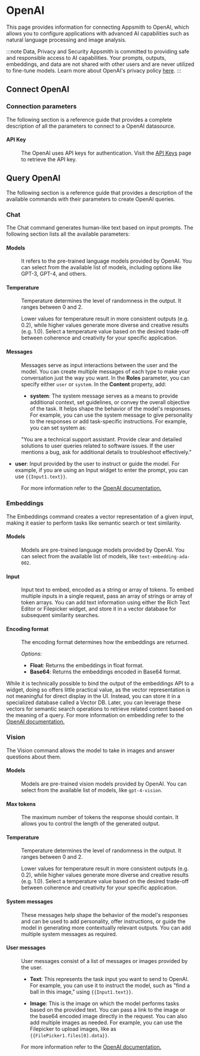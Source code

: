 # OpenAI

This page provides information for connecting Appsmith to OpenAI, which allows you to configure applications with advanced AI capabilities such as natural language processing and image analysis.


:::note Data, Privacy and Security
Appsmith is committed to providing safe and responsible access to AI capabilities. Your prompts, outputs, embeddings, and data are not shared with other users and are never utilized to fine-tune models. Learn more about OpenAI's privacy policy [here](https://openai.com/enterprise-privacy).
:::

## Connect OpenAI

<ZoomImage
  src="/img/open-ai-new.png" 
  alt="OpenAI datasource."
  caption="OpenAI datasource"
/>

### Connection parameters

The following section is a reference guide that provides a complete description of all the parameters to connect to a OpenAI datasource.

#### API Key

<dd>

The OpenAI uses API keys for authentication. Visit the [API Keys](https://platform.openai.com/account/api-keys) page to retrieve the API key.

</dd>


## Query OpenAI

The following section is a reference guide that provides a description of the available commands with their parameters to create OpenAI queries.

### Chat

The Chat command generates human-like text based on input prompts. The following section lists all the available parameters:

<ZoomImage
  src="/img/open-ai-chat-new.png" 
  alt="OpenAI Chat command."
  caption="OpenAI - Chat command"
/>

#### Models

<dd>

It refers to the pre-trained language models provided by OpenAI. You can select from the available list of models, including options like GPT-3, GPT-4, and others.

</dd>


#### Temperature

<dd>

 Temperature determines the level of randomness in the output. It ranges between 0 and 2. 
 
 Lower values for temperature result in more consistent outputs (e.g. 0.2), while higher values generate more diverse and creative results (e.g. 1.0). Select a temperature value based on the desired trade-off between coherence and creativity for your specific application.


</dd>

#### Messages

<dd>

Messages serve as input interactions between the user and the model. You can create multiple messages of each type to make your conversation just the way you want. In the **Roles** parameter, you can specify either `user` or `system`. In the **Content** property, add:

* **system**: The system message serves as a means to provide additional context, set guidelines, or convey the overall objective of the task. It helps shape the behavior of the model's responses. For example, you can use the system message to give personality to the responses or add task-specific instructions. For example, you can set system as:

<dd>


 "You are a technical support assistant. Provide clear and detailed solutions to user queries related to software issues. If the user mentions a bug, ask for additional details to troubleshoot effectively."

</dd>

* **user**: Input provided by the user to instruct or guide the model. For example, if you are using an Input widget to enter the prompt, you can use `{{Input1.text}}`.

<dd>

For more information refer to the [OpenAI documentation.](https://platform.openai.com/docs/api-reference/chat/object)

</dd>

<ZoomImage
  src="/img/open-ai-chat.gif" 
  alt="OpenAI Chat command."
  caption="OpenAI - Chat command"
/>

</dd>


### Embeddings

The Embeddings command creates a vector representation of a given input, making it easier to perform tasks like semantic search or text similarity.

<ZoomImage
  src="/img/open-ai-embed.png" 
  alt="OpenAI Embeddings command."
  caption="OpenAI - Embeddings command"
/>

#### Models

<dd>

Models are pre-trained language models provided by OpenAI. You can select from the available list of models, like `text-embedding-ada-002`.

</dd>

#### Input

<dd>

Input text to embed, encoded as a string or array of tokens. To embed multiple inputs in a single request, pass an array of strings or array of token arrays. You can add text information using either the Rich Text Editor or Filepicker widget, and store it in a vector database for subsequent similarity searches.

</dd>


#### Encoding format

<dd>

The encoding format determines how the embeddings are returned.

*Options:*

* **Float**: Returns the embeddings in float format.
* **Base64**: Returns the embeddings encoded in Base64 format.

</dd>

While it is technically possible to bind the output of the embeddings API to a widget, doing so offers little practical value, as the vector representation is not meaningful for direct display in the UI. Instead, you can store it in a specialized database called a Vector DB. Later, you can leverage these vectors for semantic search operations to retrieve related content based on the meaning of a query. For more information on embedding refer to the [OpenAI documentation.](https://platform.openai.com/docs/api-reference/embeddings/object)


### Vision

The Vision command allows the model to take in images and answer questions about them.

<ZoomImage
  src="/img/OPEN-AI-VISION.png" 
  alt="OpenAI Vision command."
  caption="OpenAI - Vision command"
/>

#### Models

<dd>

Models are pre-trained vision models provided by OpenAI. You can select from the available list of models, like `gpt-4-vision`.

</dd>

#### Max tokens


<dd>

The maximum number of tokens the response should contain. It allows you to control the length of the generated output.

</dd>

#### Temperature

<dd>

 Temperature determines the level of randomness in the output. It ranges between 0 and 2. 
 
 Lower values for temperature result in more consistent outputs (e.g. 0.2), while higher values generate more diverse and creative results (e.g. 1.0). Select a temperature value based on the desired trade-off between coherence and creativity for your specific application.


</dd>


#### System messages

<dd>

These messages help shape the behavior of the model's responses and can be used to add personality, offer instructions, or guide the model in generating more contextually relevant outputs. You can add multiple system messages as required.


</dd>

#### User messages

<dd>

User messages consist of a list of messages or images provided by the user. 

* **Text**: This represents the task input you want to send to OpenAI. For example, you can use it to instruct the model, such as "find a ball in this image," using `{{Input1.text}}`.

* **Image**: This is the image on which the model performs tasks based on the provided text. You can pass a link to the image or the base64 encoded image directly in the request. You can also add multiple images as needed. For example, you can use the Filepicker to upload images, like as `{{FilePicker1.files[0].data}}`.

For more information refer to the [OpenAI documentation.](https://platform.openai.com/docs/api-reference/chat/object)

</dd>

<ZoomImage
  src="/img/openai-vision-eg.gif" 
  alt="OpenAI Vision command."
  caption="OpenAI - Vision command"
/>


